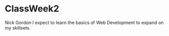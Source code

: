 # ClassWeek2

Nick Gordon
I expect to learn the basics of Web Development to expand on my skillsets.